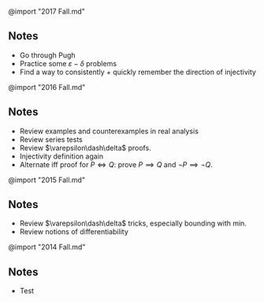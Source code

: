 

@import "2017 Fall.md"
## Notes
- Go through Pugh
- Practice some $\varepsilon-\delta$ problems
- Find a way to consistently + quickly remember the direction of injectivity

@import "2016 Fall.md"
## Notes
- Review examples and counterexamples in real analysis
- Review series tests
- Review $\varepsilon\dash\delta$ proofs.
- Injectivity definition again
- Alternate iff proof for $P\iff Q$: prove $P \implies Q$ and $\neg P \implies \neg Q$.

@import "2015 Fall.md"
## Notes
- Review $\varepsilon\dash\delta$ tricks, especially bounding with min.
- Review notions of differentiability

@import "2014 Fall.md"
## Notes
- Test
